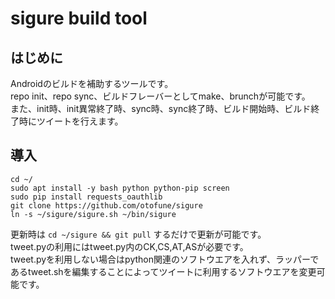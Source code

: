 sigure build tool
==========
## はじめに
Androidのビルドを補助するツールです。  
repo init、repo sync、ビルドフレーバーとしてmake、brunchが可能です。  
また、init時、init異常終了時、sync時、sync終了時、ビルド開始時、ビルド終了時にツイートを行えます。

## 導入
```
cd ~/
sudo apt install -y bash python python-pip screen
sudo pip install requests_oauthlib
git clone https://github.com/otofune/sigure
ln -s ~/sigure/sigure.sh ~/bin/sigure
```  
更新時は `cd ~/sigure && git pull` するだけで更新が可能です。  
tweet.pyの利用にはtweet.py内のCK,CS,AT,ASが必要です。  
tweet.pyを利用しない場合はpython関連のソフトウエアを入れず、ラッパーであるtweet.shを編集することによってツイートに利用するソフトウエアを変更可能です。
